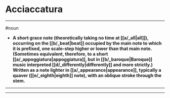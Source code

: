 # Acciaccatura
---
#noun
- **A short grace note (theoretically taking no time at [[a/_all|all]]), occurring on the [[b/_beat|beat]] occupied by the main note to which it is prefixed, one scale-step higher or lower than that main note. (Sometimes equivalent, therefore, to a short [[a/_appoggiatura|appoggiatura]], but in [[b/_baroque|Baroque]] music interpreted [[d/_differently|differently]] and more strictly.) Written as a note lighter in [[a/_appearance|appearance]], typically a quaver ([[e/_eighth|eighth]] note), with an oblique stroke through the stem.**
---
---
